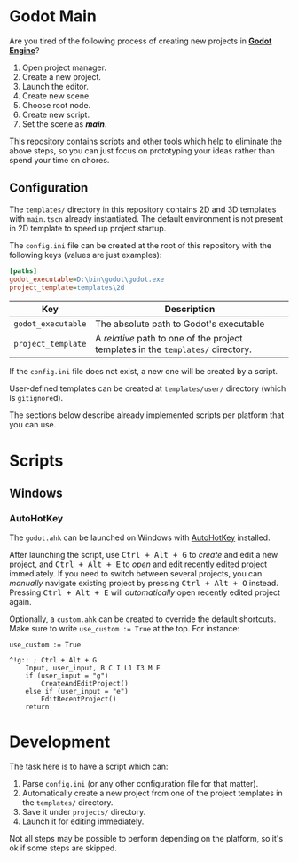 # Godot Main

Are you tired of the following process of creating new projects in [**Godot Engine**](https://godotengine.org/)?

1. Open project manager.
2. Create a new project.
3. Launch the editor.
4. Create new scene.
5. Choose root node.
6. Create new script.
7. Set the scene as ***main***.

This repository contains scripts and other tools which help to eliminate the 
above steps, so you can just focus on prototyping your ideas rather than spend
your time on chores.

## Configuration

The `templates/` directory in this repository contains 2D and 3D templates with
`main.tscn` already instantiated. The default environment is not present in 2D
template to speed up project startup.

The `config.ini` file can be created at the root of this repository with the
following keys (values are just examples):
```ini
[paths]
godot_executable=D:\bin\godot\godot.exe
project_template=templates\2d
```

| Key                | Description                                                                      |
| ------------------ | -------------------------------------------------------------------------------- |
| `godot_executable` | The absolute path to Godot's executable                                          |
| `project_template` | A *relative* path to one of the project templates in the `templates/` directory. |

If the `config.ini` file does not exist, a new one will be created by a script.

User-defined templates can be created at `templates/user/` directory (which is
`gitignore`d).

The sections below describe already implemented scripts per platform that you
can use.

# Scripts

## Windows

### AutoHotKey

The `godot.ahk` can be launched on Windows with
[AutoHotKey](https://www.autohotkey.com/) installed.

After launching the script, use <kbd>Ctrl + Alt + G</kbd> to *create* and edit a
new project, and <kbd>Ctrl + Alt + E</kbd> to *open* and edit recently edited
project immediately. If you need to switch between several projects, you can
*manually* navigate existing project by pressing <kbd>Ctrl + Alt + O</kbd>
instead. Pressing <kbd>Ctrl + Alt + E</kbd> will *automatically* open recently
edited project again.

Optionally, a `custom.ahk` can be created to override the default shortcuts. Make
sure to write `use_custom := True` at the top. For instance:
```ahk
use_custom := True

^!g:: ; Ctrl + Alt + G
	Input, user_input, B C I L1 T3 M E
	if (user_input = "g")
		CreateAndEditProject()
	else if (user_input = "e")
		EditRecentProject()
	return
```

# Development

The task here is to have a script which can:
1. Parse `config.ini` (or any other configuration file for that matter).
2. Automatically create a new project from one of the project templates in the
   `templates/` directory.
3. Save it under `projects/` directory.
4. Launch it for editing immediately.

Not all steps may be possible to perform depending on the platform, so it's ok
if some steps are skipped.
